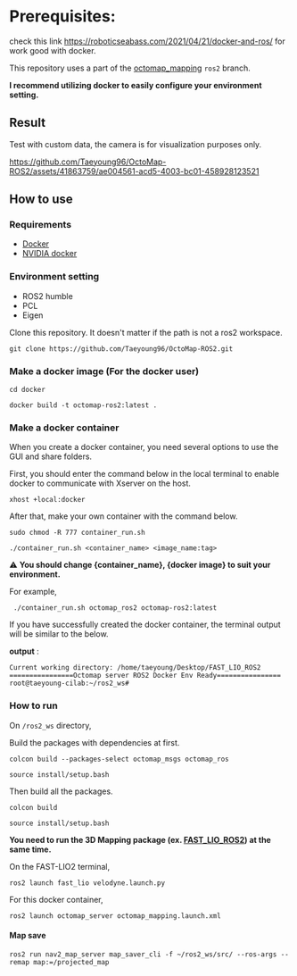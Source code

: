 # Prerequisites:

check this link https://roboticseabass.com/2021/04/21/docker-and-ros/ for work good with docker.

This repository uses a part of the [octomap_mapping](https://github.com/OctoMap/octomap_mapping) `ros2` branch.

**I recommend utilizing docker to easily configure your environment setting.**

## Result

Test with custom data, the camera is for visualization purposes only.

https://github.com/Taeyoung96/OctoMap-ROS2/assets/41863759/ae004561-acd5-4003-bc01-458928123521

## How to use

### Requirements

- [Docker](https://www.docker.com/)
- [NVIDIA docker](https://docs.nvidia.com/datacenter/cloud-native/container-toolkit/install-guide.html)

### Environment setting

- ROS2 humble
- PCL
- Eigen

Clone this repository. It doesn't matter if the path is not a ros2 workspace.

```
git clone https://github.com/Taeyoung96/OctoMap-ROS2.git
```

### Make a docker image (For the docker user)

```
cd docker
```

```
docker build -t octomap-ros2:latest .
```

### Make a docker container

When you create a docker container, you need several options to use the GUI and share folders.

First, you should enter the command below in the local terminal to enable docker to communicate with Xserver on the host.

```
xhost +local:docker
```

After that, make your own container with the command below.

```
sudo chmod -R 777 container_run.sh
```

```
./container_run.sh <container_name> <image_name:tag>
```

:warning: **You should change {container_name}, {docker image} to suit your environment.**

For example,

```
 ./container_run.sh octomap_ros2 octomap-ros2:latest
```

If you have successfully created the docker container, the terminal output will be similar to the below.

**output** :

```
Current working directory: /home/taeyoung/Desktop/FAST_LIO_ROS2
================Octomap server ROS2 Docker Env Ready================
root@taeyoung-cilab:~/ros2_ws#
```

### How to run

On `/ros2_ws` directory,

Build the packages with dependencies at first.

```
colcon build --packages-select octomap_msgs octomap_ros
```

```
source install/setup.bash
```

Then build all the packages.

```
colcon build
```

```
source install/setup.bash
```

**You need to run the 3D Mapping package (ex. [FAST_LIO_ROS2](https://github.com/Taeyoung96/FAST_LIO_ROS2)) at the same time.**

On the FAST-LIO2 terminal,

```
ros2 launch fast_lio velodyne.launch.py
```

For this docker container,

```
ros2 launch octomap_server octomap_mapping.launch.xml
```

#### Map save

```
ros2 run nav2_map_server map_saver_cli -f ~/ros2_ws/src/ --ros-args --remap map:=/projected_map
```
